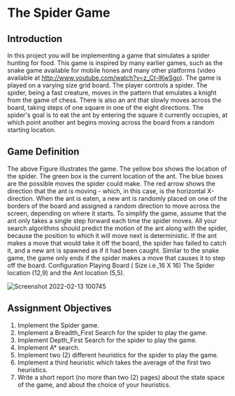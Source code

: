 # The Spider Game

## Introduction
In this project you will be implementing a game that simulates a spider hunting for food. This game is inspired by many earlier games, such as the snake game available for mobile hones and many other platforms (video available at http://www.youtube.com/watch?v=z_Ct-lKwSgo).
The game is played on a varying size grid board. The player controls a spider. The spider,
being a fast creature, moves in the pattern that emulates a knight from the game of chess. There is also an ant that slowly moves across the board, taking steps of one square in one of the eight directions. The spider's goal is to eat the ant by entering the square it currently occupies, at which point another ant begins moving across the board from a random starting location.

## Game Definition
The above Figure illustrates the game. The yellow box shows the location of the spider. The green box is the current location of the ant. The blue boxes are the possible moves the spider could make. The red arrow shows the direction that the ant is moving - which, in this case, is the horizontal X-direction. When the ant is eaten, a new ant is randomly placed on one of the borders of the board and assigned a random direction to move across the screen, depending on where it starts.
To simplify the game, assume that the ant only takes a single step forward each time the spider moves. All your search algorithms should predict the motion of the ant along with the spider, because the position to which it will move next is deterministic. If the ant makes a move that would take it off the board, the spider has failed to catch it, and a new ant is spawned as if it had been caught.
Similar to the snake game, the game only ends if the spider makes a move that causes it to step off the board.
Configuration Playing Board ( Size i.e.,16 X 16)
The Spider location (12,9) and the Ant location (5,5).

![Screenshot 2022-02-13 100745](https://user-images.githubusercontent.com/99129061/153744631-5730ab19-8a0c-41a7-b8ad-e83274597f8b.png)

## Assignment Objectives
1. Implement the Spider game.
1. Implement a Breadth_First Search for the spider to play the game.
1. Implement Depth_First Search for the spider to play the game.
1. Implement A* search.
1. Implement two (2) different heuristics for the spider to play the game.
1. Implement a third heuristic which takes the average of the first two heuristics.
1. Write a short report (no more than two (2) pages) about the state space of the game, and about the choice of your heuristics.
